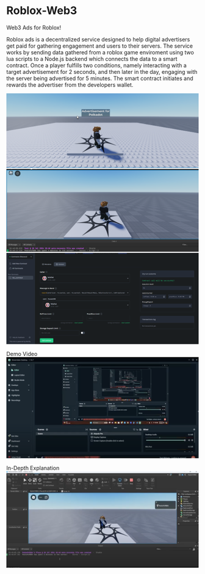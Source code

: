 # Roblox-Web3
Web3 Ads for Roblox!

Roblox ads is a decentralized service designed to help digital advertisers get paid for gathering engagement and users to their servers. 
The service works by sending data gathered from a roblox game enviroment using two lua scripts to a Node.js backend which connects the data to a smart contract.
Once a player fulfills two conditions, namely interacting with a target advertisement for 2 seconds, and then later in the day, engaging with the server being advertised for 5 minutes. The smart contract initiates and rewards the advertiser from the developers wallet. 

![alt text](https://github.com/MonkeyBebu911/Roblox-Web3/blob/main/images/image1.png)
![alt text](https://github.com/MonkeyBebu911/Roblox-Web3/blob/main/images/image2.png)
![alt text](https://github.com/MonkeyBebu911/Roblox-Web3/blob/main/images/image3.png)

Demo Video 
[![Video1](https://github.com/MonkeyBebu911/Roblox-Web3/blob/main/images/video1.png)](https://www.youtube.com/watch?v=lyFaAodygJ4)

In-Depth Explanation
[![Video2](https://github.com/MonkeyBebu911/Roblox-Web3/blob/main/images/video2.png)](https://www.youtube.com/watch?v=q2buS1yc1f8)


